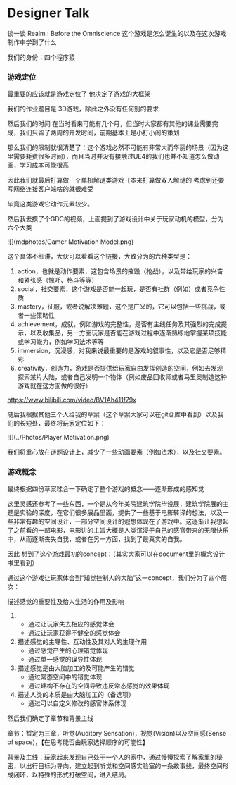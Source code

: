 # Designer Talk

谈一谈 Realm : Before the Omniscience 这个游戏是怎么诞生的以及在这次游戏制作中学到了什么

我们的身份：四个程序猿



### 游戏定位

最重要的应该就是游戏定位了 他决定了游戏的大框架

我们的作业题目是 3D游戏，除此之外没有任何别的要求

然后我们的时间 在当时看来可能有几个月，但当时大家都有其他的课业需要完成，我们只留了两周的开发时间，前期基本上是小打小闹的策划

那么我们的限制就很清楚了：这个游戏必然不可能有非常大而华丽的场景（因为这里需要耗费很多时间），而且当时并没有接触过UE4的我们也并不知道怎么做动画，学习成本可能很高

因此我们就最后打算做一个单机解谜类游戏【本来打算做双人解谜的 考虑到还要写网络连接客户端啥的就很难受

毕竟这类游戏它动作元素较少。

然后我去摸了个GDC的视频，上面提到了游戏设计中关于玩家动机的模型，分为六个大类

![](mdphotos/Gamer Motivation Model.png)

这个具体不细讲，大伙可以看看这个链接，大致分为的六种类型是：

1. action，也就是动作要素，这包含场景的摧毁（枪战），以及带给玩家的兴奋和紧张感（惊吓、格斗等等）
2. social，社交要素，这个游戏是否能一起玩，是否有社群（例如）或者竞争性质
3. mastery，征服，或者说解决难题，这个是广义的，它可以包括一些挑战，或者一些策略性
4. achievement，成就，例如游戏的完整性，是否有主线任务及其强烈的完成提示，以及收集品，另一方面玩家是否能在游戏过程中逐渐熟练地掌握某项技能或学习能力，例如学习法术等等
5. immersion，沉浸感，对我来说最重要的是游戏的叙事性，以及它是否足够精彩
6. creativity，创造力，游戏是否提供给玩家自由发挥创造的空间，例如去发现探索某片大陆，或者自己发明一个物体（例如废品回收师或者马里奥制造这种游戏就在这方面做的很好）

https://www.bilibili.com/video/BV1Ah411f79x

随后我根据其他三个人给我的草案（这个草案大家可以在git仓库中看到）以及我们的长短处，最终将玩家定位如下：

![](../Photos/Player Motivation.png)

我们将重心放在谜题设计上，减少了一些动画要素（例如法术），以及社交要素。

### 游戏概念

最终根据四份草案糅合一下确定了整个游戏的概念——逐渐形成的感知觉

这里灵感还参考了一些东西，一个是从今年美院建筑学院毕设展，建筑学院展的主题是实验的深度，在它们很多展品里面，提供了一些基于电影转译的想法，以及一些非常有趣的空间设计，一部分空间设计的遐想体现在了游戏中。这逐渐让我想起了之前看的一部电影，电影讲的主旨大概是人类沉浸于自己的感官带来的无限快乐中，从而逐渐丧失自我，或者在另一方面，找到了最真实的自我。

因此 想到了这个游戏最初的concept：（其实大家可以在document里的概念设计书里看到）

通过这个游戏让玩家体会到“知觉控制人的大脑”这一concept，我们分为了四个层次：

描述感觉的重要性及给人生活的作用及影响

1. - 通过让玩家失去相应的感觉体会
   - 通过让玩家获得不健全的感觉体会
2. 描述感觉的主导性、互动性及其对人的生理作用
   - 通过感觉产生的心理错觉体现
   - 通过单一感觉的误导性体现
3. 描述感觉是由大脑加工的及可能产生的错觉
   - 通过常态空间中的错觉体现
   - 通过建构不存在的空间导致违反常态感觉的效果体现
4. 描述人类的本质是由大脑加工的（备选项）
   - 通过可以自定义修改的感官体系体现

然后我们确定了章节和背景主线

章节：暂定为三章，听觉(Auditory Sensation)，视觉(Vision)以及空间感(Sense of space)，【在思考能否由玩家选择顺序的可能性】

背景及主线：玩家起来发现自己处于一个人的家中，通过慢慢探索了解家里的秘密，以出行目标为导向，建立起到听觉和空间感实验室的一条故事线，最终空间形成闭环，以特殊的形式打破空间，进入结局。

